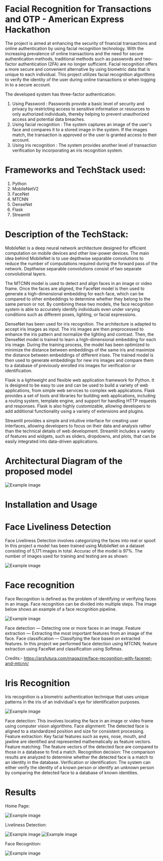 # Facial Recognition for Transactions and OTP - American Express Hackathon
The project is aimed at enhancing the security of financial transactions and online authentication by using facial recognition technology.
With the increasing prevalence of online transactions and the need for secure authentication methods, traditional methods such as passwords and two-factor authentication (2FA) are no longer sufficient. Facial recognition offers a more secure and convenient alternative by using biometric data that is unique to each individual.
This project utilizes facial recognition algorithms to verify the identity of the user during online transactions or when logging in to a secure account. 

The developed system has three-factor authentication:
1) Using Password : Passwords provide a basic level of security and privacy by restricting access to sensitive information or resources to only authorized individuals, thereby helping to prevent unauthorized access and potential data breaches.
2) Using facial recognition : The system captures an image of the user's face and compares it to a stored image in the system. If the images match, the transaction is approved or the user is granted access to their account. 
3) Using iris recognition : The system provides another level of transaction verification by incorporating an iris recognition system.

# Frameworks and TechStack used:
1) Python 
2) MobileNetV2
3) FaceNet
4) MTCNN
5) DenseNet
6) Flask
7) Streamlit

# Description of the TechStack:

MobileNet is a deep neural network architecture designed for efficient computation on mobile devices and other low-power devices. The main idea behind MobileNet is to use depthwise separable convolutions to reduce the number of computations required during the forward pass of the network. Depthwise separable convolutions consist of two separate convolutional layers.

The MTCNN model is used to detect and align faces in an image or video frame. Once the faces are aligned, the FaceNet model is then used to generate a high-dimensional embedding for each face, which can be compared to other embeddings to determine whether they belong to the same person or not. By combining these two models, the face recognition system is able to accurately identify individuals even under varying conditions such as different poses, lighting, or facial expressions.

DenseNet has been used for iris recognition.  The architecture is adapted to accept iris images as input. The iris images are then preprocessed to enhance the iris pattern and normalize the lighting and contrast. Then, the DenseNet model is trained to learn a high-dimensional embedding for each iris image. During the training process, the model has been optimized to minimize the distance between embeddings of the same iris and maximize the distance between embeddings of different irises. The trained model is then used to generate embeddings for new iris images and compare them to a database of previously enrolled iris images for verification or identification. 

Flask is a lightweight and flexible web application framework for Python. It is designed to be easy to use and can be used to build a variety of web applications, from simple web services to complex web applications. Flask provides a set of tools and libraries for building web applications, including a routing system, template engine, and support for handling HTTP requests and responses. Flask is also highly customizable, allowing developers to add additional functionality using a variety of extensions and plugins. 

Streamlit provides a simple and intuitive interface for creating user interfaces, allowing developers to focus on their data and analysis rather than the technical details of web development. Streamlit includes a variety of features and widgets, such as sliders, dropdowns, and plots, that can be easily integrated into data-driven applications.

# Architectural Diagram of the proposed model

![Example image](result_images/architecture_diagram.png "This is an example image")

# Installation and Usage

# Face Liveliness Detection
Face Liveliness Detection involves categorizing the faces into real or spoof. In this project a model has been trained using MobileNet on a dataset consisting of 5,171 images in total. Accurac of the model is 97%. The number of images used for training and testing are as shown:

![Example image](result_images/train_and_test.png "This is an example image")


# Face recognition
Face Recognition is defined as the problem of identifying or verifying faces in an image.
Face recognition can be divided into multiple steps. The image below shows an example of a face recognition pipeline.

![Example image](result_images/face_recognition_pipeline.png "This is an example image")

Face detection — Detecting one or more faces in an image.
Feature extraction — Extracting the most important features from an image of the face.
Face classification — Classifying the face based on extracted features.
In this project we performed face detection using MTCNN, feature extraction using FaceNet and classification using Softmax.

Credits:- https://arsfutura.com/magazine/face-recognition-with-facenet-and-mtcnn/

# Iris Recognition
Iris recognition is a biometric authentication technique that uses unique patterns in the iris of an individual's eye for identification purposes.

![Example image](result_images/iris_recognition.drawio.png "This is an example image")

Face detection: This involves locating the face in an image or video frame using computer vision algorithms.
Face alignment: The detected face is aligned to a standardized position and size for consistent processing.
Feature extraction: Key facial features such as eyes, nose, mouth, and jawline are identified and represented mathematically as feature vectors.
Feature matching: The feature vectors of the detected face are compared to those in a database to find a match.
Recognition decision: The comparison results are analyzed to determine whether the detected face is a match to an identity in the database.
Verification or identification: The system can either verify the identity of a known person or identify an unknown person by comparing the detected face to a database of known identities.

# Results
Home Page:

![Example image](result_images/new_home_page.jpeg "This is an example image")

Liveliness Detection:

![Example image](result_images/real_spoof_1.jpeg "This is an example image")
![Example image](result_images/real_spoof_2.jpeg "This is an example image")

Face Recognition:

![Example image](result_images/face_recognition.jpeg "This is an example image")


